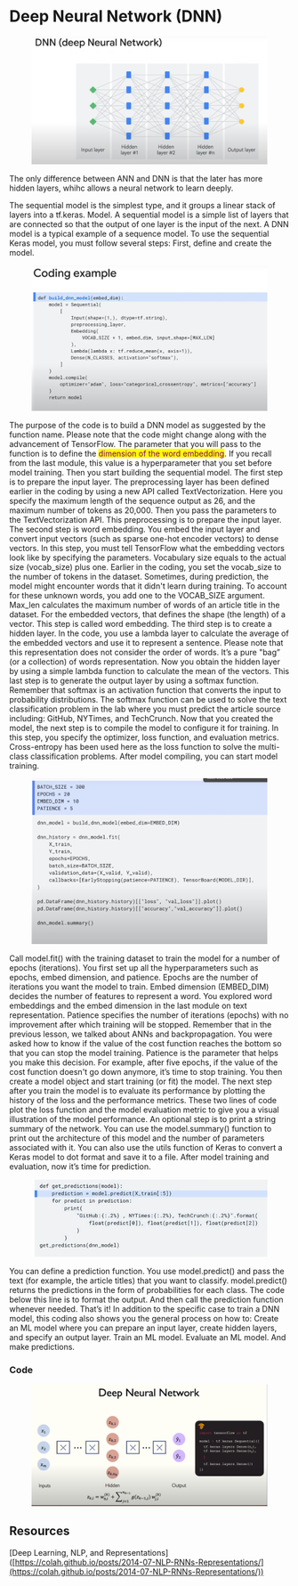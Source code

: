 # Deep Neural Network (DNN)

<figure><img src="../../.gitbook/assets/image (40) (1) (1).png" alt=""><figcaption></figcaption></figure>

The only difference between ANN and DNN is that the later has more hidden layers, whihc allows a neural network to learn deeply.

The sequential model is the simplest type, and it groups a linear stack of layers into a tf.keras. Model. A sequential model is a simple list of layers that are connected so that the output of one layer is the input of the next. A DNN model is a typical example of a sequence model. To use the sequential Keras model, you must follow several steps: First, define and create the model.

<figure><img src="../../.gitbook/assets/image (1) (1) (1) (1) (1) (1).png" alt=""><figcaption></figcaption></figure>

The purpose of the code is to build a DNN model as suggested by the function name. Please note that the code might change along with the advancement of TensorFlow. The parameter that you will pass to the function is to define the <mark style="color:purple;">dimension of the word embedding</mark>. If you recall from the last module, this value is a hyperparameter that you set before model training. Then you start building the sequential model. The first step is to prepare the input layer. The preprocessing layer has been defined earlier in the coding by using a new API called TextVectorization. Here you specify the maximum length of the sequence output as 26, and the maximum number of tokens as 20,000. Then you pass the parameters to the TextVectorization API. This preprocessing is to prepare the input layer. The second step is word embedding. You embed the input layer and convert input vectors (such as sparse one-hot encoder vectors) to dense vectors. In this step, you must tell TensorFlow what the embedding vectors look like by specifying the parameters. Vocabulary size equals to the actual size (vocab\_size) plus one. Earlier in the coding, you set the vocab\_size to the number of tokens in the dataset. Sometimes, during prediction, the model might encounter words that it didn't learn during training. To account for these unknown words, you add one to the VOCAB\_SIZE argument. Max\_len calculates the maximum number of words of an article title in the dataset. For the embedded vectors, that defines the shape (the length) of a vector. This step is called word embedding. The third step is to create a hidden layer. In the code, you use a lambda layer to calculate the average of the embedded vectors and use it to represent a sentence. Please note that this representation does not consider the order of words. It’s a pure "bag” (or a collection) of words representation. Now you obtain the hidden layer by using a simple lambda function to calculate the mean of the vectors. This last step is to generate the output layer by using a softmax function. Remember that softmax is an activation function that converts the input to probability distributions. The softmax function can be used to solve the text classification problem in the lab where you must predict the article source including: GitHub, NYTimes, and TechCrunch. Now that you created the model, the next step is to compile the model to configure it for training. In this step, you specify the optimizer, loss function, and evaluation metrics. Cross-entropy has been used here as the loss function to solve the multi-class classification problems. After model compiling, you can start model training.&#x20;

<figure><img src="../../.gitbook/assets/image (2) (1) (1) (1) (1) (1).png" alt=""><figcaption></figcaption></figure>

Call model.fit() with the training dataset to train the model for a number of epochs (iterations). You first set up all the hyperparameters such as epochs, embed dimension, and patience. Epochs are the number of iterations you want the model to train. Embed dimension (EMBED\_DIM) decides the number of features to represent a word. You explored word embeddings and the embed dimension in the last module on text representation. Patience specifies the number of iterations (epochs) with no improvement after which training will be stopped. Remember that in the previous lesson, we talked about ANNs and backpropagation. You were asked how to know if the value of the cost function reaches the bottom so that you can stop the model training. Patience is the parameter that helps you make this decision. For example, after five epochs, if the value of the cost function doesn't go down anymore, it’s time to stop training. You then create a model object and start training (or fit) the model. The next step after you train the model is to evaluate its performance by plotting the history of the loss and the performance metrics. These two lines of code plot the loss function and the model evaluation metric to give you a visual illustration of the model performance. An optional step is to print a string summary of the network. You can use the model.summary() function to print out the architecture of this model and the number of parameters associated with it. You can also use the utils function of Keras to convert a Keras model to dot format and save it to a file. After model training and evaluation, now it’s time for prediction.&#x20;

<figure><img src="../../.gitbook/assets/image (3) (1) (1) (1) (1) (1).png" alt=""><figcaption></figcaption></figure>

You can define a prediction function. You use model.predict() and pass the text (for example, the article titles) that you want to classify. model.predict() returns the predictions in the form of probabilities for each class. The code below this line is to format the output. And then call the prediction function whenever needed. That’s it! In addition to the specific case to train a DNN model, this coding also shows you the general process on how to: Create an ML model where you can prepare an input layer, create hidden layers, and specify an output layer. Train an ML model. Evaluate an ML model. And make predictions.

### Code

<figure><img src="../../.gitbook/assets/image (9) (1) (1) (1) (1).png" alt=""><figcaption></figcaption></figure>

## Resources

\[Deep Learning, NLP, and Representations]\([https://colah.github.io/posts/2014-07-NLP-RNNs-Representations/](https://colah.github.io/posts/2014-07-NLP-RNNs-Representations/))
